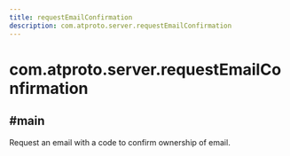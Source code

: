```yaml
---
title: requestEmailConfirmation
description: com.atproto.server.requestEmailConfirmation
---
```


# com.atproto.server.requestEmailConfirmation

## #main

Request an email with a code to confirm ownership of email.
